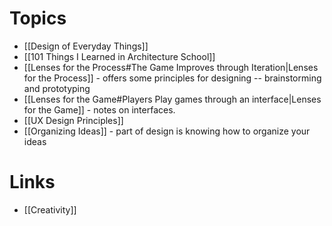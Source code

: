 # Topics
* [[Design of Everyday Things]]
* [[101 Things I Learned in Architecture School]]
* [[Lenses for the Process#The Game Improves through Iteration|Lenses for the Process]] - offers some principles for designing -- brainstorming and prototyping
* [[Lenses for the Game#Players Play games through an interface|Lenses for the Game]] - notes on interfaces. 
* [[UX Design Principles]]
* [[Organizing Ideas]] - part of design is knowing how to organize your ideas


# Links
* [[Creativity]]